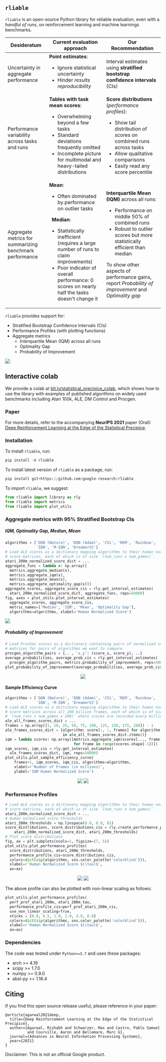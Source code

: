 
## `rliable`

`rliable` is an open-source Python library for reliable evaluation, even with a *handful
of runs*, on reinforcement learning and machine learnings benchmarks. 

| **Desideratum** | **Current evaluation approach** |  **Our Recommendation**    |
| --------------------------------- | ----------- | --------- |
| Uncertainty in aggregate performance | **Point estimates**: <ul> <li> Ignore statistical uncertainty </li> <li> Hinder *results reproducibility* </li></ul> | Interval estimates using **stratified bootstrap confidence intervals** (CIs) |
|Performance variability across tasks and runs| **Tables with task mean scores**: <ul><li> Overwhelming beyond a few tasks </li> <li> Standard deviations frequently omitted </li> <li> Incomplete picture for multimodal and heavy-tailed distributions </li> </ul> | **Score distributions** (*performance profiles*): <ul> <li> Show tail distribution of scores on combined runs across tasks </li> <li> Allow qualitative comparisons </li> <li> Easily read any score percentile </li> </ul>|
|Aggregate metrics for summarizing benchmark performance | **Mean**:  <ul><li> Often dominated by performance on outlier tasks </li></ul> &nbsp; **Median**: <ul> <li> Statistically inefficient (requires a large number of runs to claim improvements) </li>  <li> Poor indicator of overall performance: 0 scores on nearly half the tasks doesn't change it </li> </ul>| **Interquartile Mean (IQM)** across all runs: <ul> <li> Performance on middle 50% of combined runs </li> <li> Robust to outlier scores but more statistically efficient than median </li> </ul> To show other aspects of performance gains, report *Probability of improvement* and *Optimality gap* |

`rliable` provides support for:

 * Stratified Bootstrap Confidence Intervals (CIs)
 * Performance Profiles (with plotting functions)
 * Aggregate metrics
   * Interquartile Mean (IQM) across all runs
   * Optimality Gap
   * Probability of Improvement

<div align="left">
  <img src="https://raw.githubusercontent.com/google-research/rliable/master/images/aggregate_metric.png">
</div>

## Interactive colab
We provide a colab at [bit.ly/statistical_precipice_colab](https://colab.sandbox.google.com/drive/1a0pSD-1tWhMmeJeeoyZM1A-HCW3yf1xR?usp=sharing),
which shows how to use the library with examples of published algorithms on
widely used benchmarks including Atari 100k, ALE, DM Control and Procgen.

### Paper
For more details, refer to the accompanying **NeurIPS 2021** paper (Oral):
[Deep Reinforcement Learning at the Edge of the Statistical Precipice](https://arxiv.org/pdf/2108.13264.pdf).


### Installation

To install `rliable`, run:
```python
pip install -U rliable
```

To install latest version of `rliable` as a package, run:

```python
pip install git+https://github.com/google-research/rliable
```

To import `rliable`, we suggest:

```python
from rliable import library as rly
from rliable import metrics
from rliable import plot_utils
```

### Aggregate metrics with 95% Stratified Bootstrap CIs


##### IQM, Optimality Gap, Median, Mean
```python
algorithms = ['DQN (Nature)', 'DQN (Adam)', 'C51', 'REM', 'Rainbow',
              'IQN', 'M-IQN', 'DreamerV2']
# Load ALE scores as a dictionary mapping algorithms to their human normalized
# score matrices, each of which is of size `(num_runs x num_games)`.
atari_200m_normalized_score_dict = ...
aggregate_func = lambda x: np.array([
  metrics.aggregate_median(x),
  metrics.aggregate_iqm(x),
  metrics.aggregate_mean(x),
  metrics.aggregate_optimality_gap(x)])
aggregate_scores, aggregate_score_cis = rly.get_interval_estimates(
  atari_200m_normalized_score_dict, aggregate_func, reps=50000)
fig, axes = plot_utils.plot_interval_estimates(
  aggregate_scores, aggregate_score_cis,
  metric_names=['Median', 'IQM', 'Mean', 'Optimality Gap'],
  algorithms=algorithms, xlabel='Human Normalized Score')
```

<div align="left">
  <img src="https://raw.githubusercontent.com/google-research/rliable/master/images/ale_interval_estimates.png">
</div>

##### Probability of Improvement
```python
# Load ProcGen scores as a dictionary containing pairs of normalized score
# matrices for pairs of algorithms we want to compare
procgen_algorithm_pairs = {.. , 'x,y': (score_x, score_y), ..}
average_probabilities, average_prob_cis = rly.get_interval_estimates(
  procgen_algorithm_pairs, metrics.probability_of_improvement, reps=50000)
plot_probability_of_improvement(average_probabilities, average_prob_cis)
```
<div align="center">
  <img src="https://raw.githubusercontent.com/google-research/rliable/master/images/procgen_probability_of_improvement.png">
</div>

#### Sample Efficiency Curve
```python
algorithms = ['DQN (Nature)', 'DQN (Adam)', 'C51', 'REM', 'Rainbow',
              'IQN', 'M-IQN', 'DreamerV2']
# Load ALE scores as a dictionary mapping algorithms to their human normalized
# score matrices across all 200 million frames, each of which is of size
# `(num_runs x num_games x 200)` where scores are recorded every million frame.
ale_all_frames_scores_dict = ...
frames = np.array([1, 10, 25, 50, 75, 100, 125, 150, 175, 200]) - 1
ale_frames_scores_dict = {algorithm: score[:, :, frames] for algorithm, score
                          in ale_all_frames_scores_dict.items()}
iqm = lambda scores: np.array([metrics.aggregate_iqm(scores[..., frame])
                               for frame in range(scores.shape[-1])])
iqm_scores, iqm_cis = rly.get_interval_estimates(
  ale_frames_scores_dict, iqm, reps=50000)
plot_utils.plot_sample_efficiency_curve(
    frames+1, iqm_scores, iqm_cis, algorithms=algorithms,
    xlabel=r'Number of Frames (in millions)',
    ylabel='IQM Human Normalized Score')
```
<div align="center">
  <img src="https://raw.githubusercontent.com/google-research/rliable/master/images/ale_legend.png">
  <img src="https://raw.githubusercontent.com/google-research/rliable/master/images/atari_sample_efficiency_iqm.png">
</div>

### Performance Profiles

```python
# Load ALE scores as a dictionary mapping algorithms to their human normalized
# score matrices, each of which is of size `(num_runs x num_games)`.
atari_200m_normalized_score_dict = ...
# Human normalized score thresholds
atari_200m_thresholds = np.linspace(0.0, 8.0, 81)
score_distributions, score_distributions_cis = rly.create_performance_profile(
    atari_200m_normalized_score_dict, atari_200m_thresholds)
# Plot score distributions
fig, ax = plt.subplots(ncols=1, figsize=(7, 5))
plot_utils.plot_performance_profiles(
  score_distributions, atari_200m_thresholds,
  performance_profile_cis=score_distributions_cis,
  colors=dict(zip(algorithms, sns.color_palette('colorblind'))),
  xlabel=r'Human Normalized Score $(\tau)$',
  ax=ax)
```
<div align="center">
  <img src="https://raw.githubusercontent.com/google-research/rliable/master/images/ale_legend.png">
  <img src="https://raw.githubusercontent.com/google-research/rliable/master/images/ale_score_distributions_new.png">
</div>

The above profile can also be plotted with non-linear scaling as follows:

```python
plot_utils.plot_performance_profiles(
  perf_prof_atari_200m, atari_200m_tau,
  performance_profile_cis=perf_prof_atari_200m_cis,
  use_non_linear_scaling=True,
  xticks = [0.0, 0.5, 1.0, 2.0, 4.0, 8.0]
  colors=dict(zip(algorithms, sns.color_palette('colorblind'))),
  xlabel=r'Human Normalized Score $(\tau)$',
  ax=ax)
```


### Dependencies
The code was tested under `Python>=3.7` and uses these packages:

- arch >= 4.19
- scipy >= 1.7.0
- numpy >= 0.9.0
- absl-py >= 1.16.4

Citing
------
If you find this open source release useful, please reference in your paper:

    @article{agarwal2021deep,
      title={Deep Reinforcement Learning at the Edge of the Statistical Precipice},
      author={Agarwal, Rishabh and Schwarzer, Max and Castro, Pablo Samuel
              and Courville, Aaron and Bellemare, Marc G},
      journal={Advances in Neural Information Processing Systems},
      year={2021}
    }

Disclaimer: This is not an official Google product.
